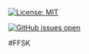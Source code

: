 [![License: MIT](https://img.shields.io/badge/License-MIT-yellow.svg)](https://opensource.org/licenses/MIT)

[![GitHub issues open](https://img.shields.io/github/issues/network-tools/shconfparser.svg?maxAge=2592000)](https://github.com/RyanSowden/ffsk/issues)


#FFSK
